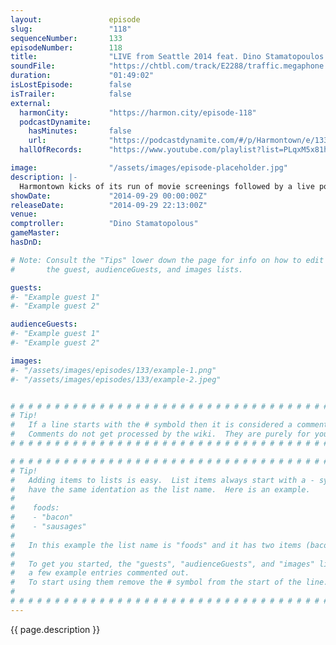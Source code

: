 ```yaml
---
layout:               episode
slug:                 "118"
sequenceNumber:       133
episodeNumber:        118
title:                "LIVE from Seattle 2014 feat. Dino Stamatopoulos!"
soundFile:            "https://chtbl.com/track/E2288/traffic.megaphone.fm/STA7041950481.mp3?updated=1560985770"
duration:             "01:49:02"
isLostEpisode:        false
isTrailer:            false
external:
  harmonCity:         "https://harmon.city/episode-118"
  podcastDynamite:
    hasMinutes:       false
    url:              "https://podcastdynamite.com/#/p/Harmontown/e/133/118"
  hallOfRecords:      "https://www.youtube.com/playlist?list=PLqxM5x81hNOZWYuTP7Bfia7B_ATaSSutn"

image:                "/assets/images/episode-placeholder.jpg"
description: |-
  Harmontown kicks of its run of movie screenings followed by a live podcast in Seattle to a powerful crowd of Harmenians and is post lifted to new heights and derailed from its first guest comptrolling appearance from Dino Stamatopoulos!
showDate:             "2014-09-29 00:00:00Z"
releaseDate:          "2014-09-29 22:13:00Z"
venue:                
comptroller:          "Dino Stamatopolous"
gameMaster:           
hasDnD:               

# Note: Consult the "Tips" lower down the page for info on how to edit
#       the guest, audienceGuests, and images lists.

guests:
#- "Example guest 1"
#- "Example guest 2"

audienceGuests:
#- "Example guest 1"
#- "Example guest 2"

images:
#- "/assets/images/episodes/133/example-1.png"
#- "/assets/images/episodes/133/example-2.jpeg"


# # # # # # # # # # # # # # # # # # # # # # # # # # # # # # # # # # # # # # # # # # # # #
# Tip!
#   If a line starts with the # symbold then it is considered a comment.
#   Comments do not get processed by the wiki.  They are purely for your information.
# # # # # # # # # # # # # # # # # # # # # # # # # # # # # # # # # # # # # # # # # # # # #

# # # # # # # # # # # # # # # # # # # # # # # # # # # # # # # # # # # # # # # # # # # # #
# Tip!
#   Adding items to lists is easy.  List items always start with a - symbol and have
#   have the same identation as the list name.  Here is an example.
#
#    foods:
#    - "bacon"
#    - "sausages"
#
#   In this example the list name is "foods" and it has two items (bacon, and sausages).
#
#   To get you started, the "guests", "audienceGuests", and "images" lists below have
#   a few example entries commented out.
#   To start using them remove the # symbol from the start of the line.
#
# # # # # # # # # # # # # # # # # # # # # # # # # # # # # # # # # # # # # # # # # # # # #
---
```


<!-- The episode description will be rendered here -->
{{ page.description }}

<!-- Add your content BELOW here -->
<!-- vvvvvvvvvvvvvvvvvvvvvvvvvvv -->




<!-- ^^^^^^^^^^^^^^^^^^^^^^^^^^^ -->
<!-- Add your content ABOVE here -->

<!-- The episode gallery will be rendered here -->